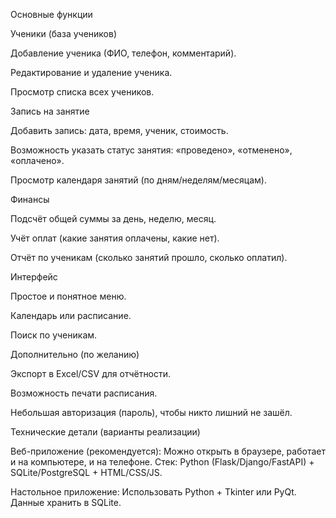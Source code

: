 Основные функции

Ученики (база учеников)

Добавление ученика (ФИО, телефон, комментарий).

Редактирование и удаление ученика.

Просмотр списка всех учеников.

Запись на занятие

Добавить запись: дата, время, ученик, стоимость.

Возможность указать статус занятия: «проведено», «отменено», «оплачено».

Просмотр календаря занятий (по дням/неделям/месяцам).

Финансы

Подсчёт общей суммы за день, неделю, месяц.

Учёт оплат (какие занятия оплачены, какие нет).

Отчёт по ученикам (сколько занятий прошло, сколько оплатил).

Интерфейс

Простое и понятное меню.

Календарь или расписание.

Поиск по ученикам.

Дополнительно (по желанию)

Экспорт в Excel/CSV для отчётности.

Возможность печати расписания.

Небольшая авторизация (пароль), чтобы никто лишний не зашёл.

Технические детали (варианты реализации)

Веб-приложение (рекомендуется):
Можно открыть в браузере, работает и на компьютере, и на телефоне.
Стек: Python (Flask/Django/FastAPI) + SQLite/PostgreSQL + HTML/CSS/JS.

Настольное приложение:
Использовать Python + Tkinter или PyQt. Данные хранить в SQLite.